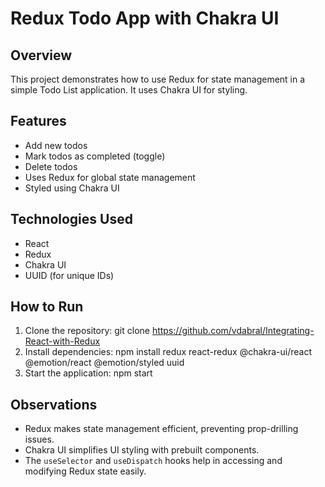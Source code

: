 # Redux Todo App with Chakra UI

## Overview
This project demonstrates how to use Redux for state management in a simple Todo List application. It uses Chakra UI for styling.

## Features
- Add new todos
- Mark todos as completed (toggle)
- Delete todos
- Uses Redux for global state management
- Styled using Chakra UI

## Technologies Used
- React
- Redux
- Chakra UI
- UUID (for unique IDs)

## How to Run
1. Clone the repository: git clone https://github.com/vdabral/Integrating-React-with-Redux
2. Install dependencies: npm install redux react-redux @chakra-ui/react @emotion/react @emotion/styled uuid
3. Start the application: npm start

## Observations
- Redux makes state management efficient, preventing prop-drilling issues.
- Chakra UI simplifies UI styling with prebuilt components.
- The `useSelector` and `useDispatch` hooks help in accessing and modifying Redux state easily.



